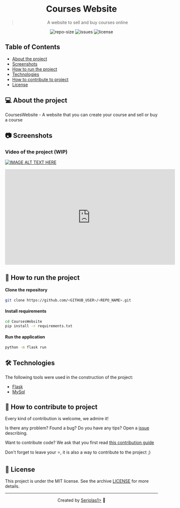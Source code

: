 <div align="center">
  <h1>
    Courses Website
  </h1>
  <blockquote>
    A website to sell and buy courses online
  </blockquote>
  <div id="badges">
    <img src="https://img.shields.io/github/repo-size/serjolas1/courseswebsite?color=4000FF" alt="repo-size" />
    <img src="https://img.shields.io/github/issues-raw/serjolas1/courseswebsite?color=4000FF" alt="issues" />
    <img src="https://img.shields.io/github/license/serjolas1/courseswebsite?color=4000FF" alt="license" />
  </div>
</div>
    
## Table of Contents

   * [About the project](#-about-the-project)
   * [Screenshots](#-screenshots)
   * [How to run the project](#-how-to-run-the-project)
   * [Technologies](#-tecnologias)
   * [How to contribute to project](#-how-to-contribute-to-project)
   * [License](#-license)

## 💻 About the project

CoursesWebsite - A website that you can create your course and sell or buy a course

## 📷 Screenshots
<!--
<img src="" alt="" />
<img src="" alt="" />
-->
### Video of the project (WIP)
[![IMAGE ALT TEXT HERE](https://img.youtube.com/vi/fU6KIY_A-I8/0.jpg)](https://www.youtube.com/watch?v=fU6KIY_A-I8)

<iframe width="560" height="315"
src="https://www.youtube.com/embed/fU6KIY_A-I8" 
frameborder="0" 
allow="accelerometer; autoplay; encrypted-media; gyroscope; picture-in-picture" 
allowfullscreen></iframe>

## 🚀 How to run the project

#### Clone the repository
```bash
git clone https://github.com/<GITHUB_USER>/<REPO_NAME>.git
```

#### Install requirements
```bash
cd CoursesWebsite
pip install -r requirements.txt
```

#### Run the application
```bash
python -m flask run
```

## 🛠 Technologies

The following tools were used in the construction of the project:
- [Flask](https://flask.palletsprojects.com/en/1.1.x/)
- [MySql](https://www.mysql.com/)

## 🤝 How to contribute to project

Every kind of contribution is welcome, we admire it!

Is there any problem? Found a bug? Do you have any tips? Open a [issue](https://github.com/serjolas1/courseswebsite/issues) describing.

Want to contribute code? We ask that you first read [this contribution guide](https://github.com/firstcontributions/first-contributions)

Don't forget to leave your ⭐, it is also a way to contribute to the project ;)

## 📝 License

This project is under the MIT license. See the archive [LICENSE](LICENSE) for more details.

---
<div align="center">

  Created by [Serjolas1>](https://github.com/serjolas1) 💜

</div>
